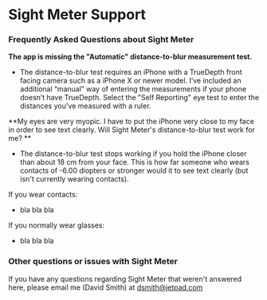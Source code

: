 # Sight Meter Support

### Frequently Asked Questions about Sight Meter

**The app is missing the "Automatic" distance-to-blur measurement test.**

  - The distance-to-blur test requires an iPhone with a TrueDepth front facing camera such as a iPhone X or newer model.  I’ve included an additional “manual” way of entering the measurements if your phone doesn’t have TrueDepth. Select the "Self Reporting" eye test to enter the distances you've measured with a ruler. 

**My eyes are very myopic. I have to put the iPhone very close to my face in order to see text clearly. Will Sight Meter's distance-to-blur test work for me? **

  - The distance-to-blur test stops working if you hold the iPhone closer than about 18 cm from your face. This is how far someone who wears contacts of -6.00 diopters or stronger would it to see text clearly (but isn't currently wearing contacts). 

If you wear contacts:

  - bla bla bla
  
If you normally wear glasses:

  - bla bla bla
  
### Other questions or issues with Sight Meter

If you have any questions regarding Sight Meter that weren't answered here, please email me (David Smith) at dsmith@jetpad.com




